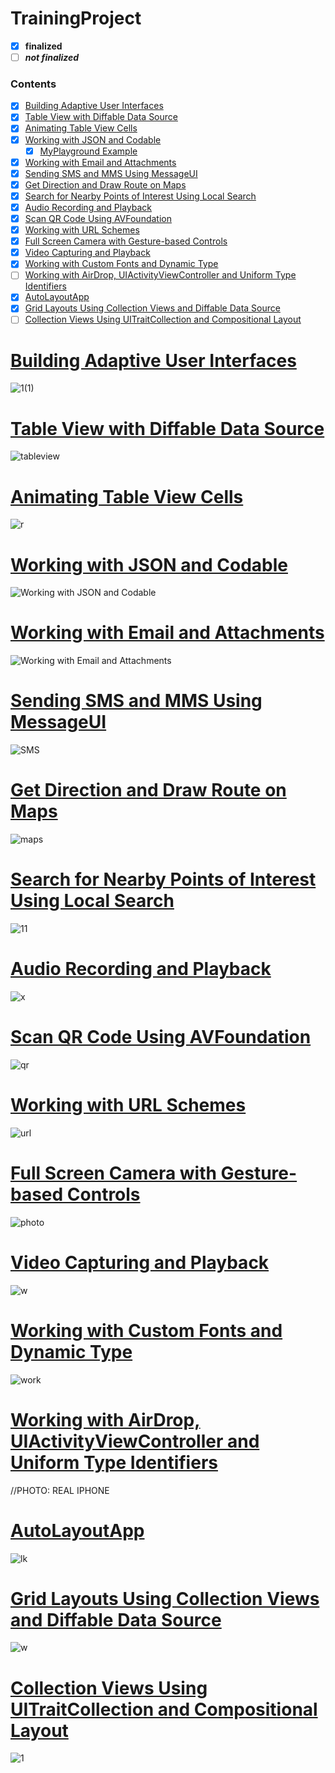 # TrainingProject
 
 - [x] **finalized**
 - [ ] ***not finalized***
 
  ### Contents  
- [x] [Building Adaptive User Interfaces](#1)  
- [x] [Table View with Diffable Data Source](#2)  
- [x] [Animating Table View Cells](#3)  
- [x] [Working with JSON and Codable](#4) 
  - [x] [MyPlayground Example](https://github.com/mrgsdev/TrainingProject/tree/main/Working%20with%20JSON%20and%20Codable/MyPlayground.playground) 
- [x] [Working with Email and Attachments](#5)
- [x] [Sending SMS and MMS Using MessageUI](#6)
- [x] [Get Direction and Draw Route on Maps](#7)
- [x] [Search for Nearby Points of Interest Using Local Search](#8)
- [x] [Audio Recording and Playback](#9)
- [x] [Scan QR Code Using AVFoundation](#10)
- [x] [Working with URL Schemes](#11)
- [x] [Full Screen Camera with Gesture-based Controls](#12)
- [x] [Video Capturing and Playback](#13)
- [x] [Working with Custom Fonts and Dynamic Type](#14)
- [ ] [Working with AirDrop, UIActivityViewController and Uniform Type Identifiers](#15)
- [x] [AutoLayoutApp](#16)
- [x] [Grid Layouts Using Collection Views and Diffable Data Source](#17)
- [ ] [Collection Views Using UITraitCollection and Compositional Layout](#18)

# [Building Adaptive User Interfaces](https://github.com/mrgsdev/TrainingProject/tree/main/Building%20Adaptive%20User%20Interfaces)<a name="1"></a>
![1(1)](https://user-images.githubusercontent.com/107209053/175275772-5fb9ea56-fb58-4c31-93da-b9058fb50868.png)<a name="2"></a>
##
# [Table View with Diffable Data Source](https://github.com/mrgsdev/TrainingProject/tree/main/Table%20View%20with%20Diffable%20Data%20Source)<a name="2"></a>
![tableview](https://user-images.githubusercontent.com/107209053/175321430-7710cf8b-d55e-4169-ab15-b8ffd11b74ff.png)
##
# [Animating Table View Cells](https://github.com/mrgsdev/TrainingProject/tree/main/Animating%20Table%20View%20Cells)<a name="3"></a>
![r](https://user-images.githubusercontent.com/107209053/175327328-b57fbf9e-2c5d-465f-90bd-d1de7b0b6176.png)
##
# [Working with JSON and Codable](https://github.com/mrgsdev/TrainingProject/tree/main/Working%20with%20JSON%20and%20Codable)<a name="4"></a>
![Working with JSON and Codable](https://user-images.githubusercontent.com/107209053/175495077-fb51d9d4-9ddd-4440-959c-3f205d678741.png)
##
# [Working with Email and Attachments](https://github.com/mrgsdev/TrainingProject/tree/main/Working%20with%20Email%20and%20Attachments)<a name="5"></a>
![Working with Email and Attachments](https://user-images.githubusercontent.com/107209053/175815351-34f17d1c-165d-4f33-9fc9-78407568e804.png)
##
# [Sending SMS and MMS Using MessageUI](https://github.com/mrgsdev/TrainingProject/tree/main/Sending%20SMS%20and%20MMS%20Using%20MessageUI)<a name="6"></a>
![SMS](https://user-images.githubusercontent.com/107209053/175831177-58d358fc-42ce-4803-b57d-6b956b39639b.png)
##
# [Get Direction and Draw Route on Maps](https://github.com/mrgsdev/TrainingProject/tree/main/Get%20Direction%20and%20Draw%20Route%20on%20Maps)<a name="7"></a>
 ![maps](https://user-images.githubusercontent.com/107209053/176407933-4b519d56-cf57-4ea6-ac0b-ebafd7bb71e9.png)
##
# [Search for Nearby Points of Interest Using Local Search](https://github.com/mrgsdev/TrainingProject/tree/main/Search%20for%20Nearby%20Points%20of%20Interest%20Using%20Local%20Search)<a name="8"></a>
![11](https://user-images.githubusercontent.com/107209053/176544689-abeead9c-a849-4ee6-afab-8d9bf03045bf.png)
##
# [Audio Recording and Playback](https://github.com/mrgsdev/TrainingProject/tree/main/Audio%20Recording%20and%20Playback)<a name="9"></a>
![x](https://user-images.githubusercontent.com/107209053/176666653-8156224c-ae9b-490b-86d0-797e378db957.png)
##
# [Scan QR Code Using AVFoundation](https://github.com/mrgsdev/TrainingProject/tree/main/Scan%20QR%20Code%20Using%20AVFoundation)<a name="10"></a>
![qr](https://user-images.githubusercontent.com/107209053/176849552-a8e5f476-15d4-4d87-9b03-8aa3fe23ef00.png)
##
# [Working with URL Schemes](https://github.com/mrgsdev/TrainingProject/tree/main/Working%20with%20URL%20Schemes)<a name="11"></a>
![url](https://user-images.githubusercontent.com/107209053/177004413-3b8114c2-1185-4f13-8134-7d9f1d548ecb.png)
##
# [Full Screen Camera with Gesture-based Controls](https://github.com/mrgsdev/TrainingProject/tree/main/Full%20Screen%20Camera%20with%20Gesture-based%20Controls)<a name="12"></a>
![photo](https://user-images.githubusercontent.com/107209053/177033142-7e97507f-4481-4196-943d-a613e585e664.png)
##
# [Video Capturing and Playback](https://github.com/mrgsdev/TrainingProject/tree/main/Video%20Capturing%20and%20Playback%20(AVKit))<a name="13"></a>
![w](https://user-images.githubusercontent.com/107209053/177114460-6254ce2c-d3fa-4368-b224-f80e6477d569.png)
##
# [Working with Custom Fonts and Dynamic Type](https://github.com/mrgsdev/TrainingProject/tree/main/Working%20with%20Custom%20Fonts%20and%20Dynamic%20Type)<a name="14"></a>
![work](https://user-images.githubusercontent.com/107209053/177266518-3bfca5a0-c05f-4634-951c-c3f9b10a4fc5.png)
##
# [Working with AirDrop, UIActivityViewController and Uniform Type Identifiers](https://github.com/mrgsdev/TrainingProject/tree/main/Working%20with%20AirDrop%2C%20UIActivityViewController%20and%20Uniform%20Type%20Identifiers)<a name="15"></a>
//PHOTO: REAL IPHONE
##
# [AutoLayoutApp](https://github.com/mrgsdev/TrainingProject/tree/main/AutoLayoutApp)<a name="16"></a>
![lk](https://user-images.githubusercontent.com/107209053/177510681-bb7acf01-2161-41ed-89c7-c3fcdf9ff098.png)
##
# [Grid Layouts Using Collection Views and Diffable Data Source](https://github.com/mrgsdev/TrainingProject/tree/main/Grid%20Layouts%20Using%20Collection%20Views%20and%20Diffable%20Data%20Source)<a name="17"></a>
![w](https://user-images.githubusercontent.com/107209053/177765034-db8f3ddb-df71-4770-ae21-ef397a7134f7.png)
##
# [Collection Views Using UITraitCollection and Compositional Layout](https://github.com/mrgsdev/TrainingProject/tree/main/Collection%20Views%20Using%20UITraitCollection%20and%20Compositional%20Layout)<a name="18"></a>
![1](https://user-images.githubusercontent.com/107209053/177972399-e750501d-fe8f-47fa-8dfe-ea79a3e2dd61.png)
##
